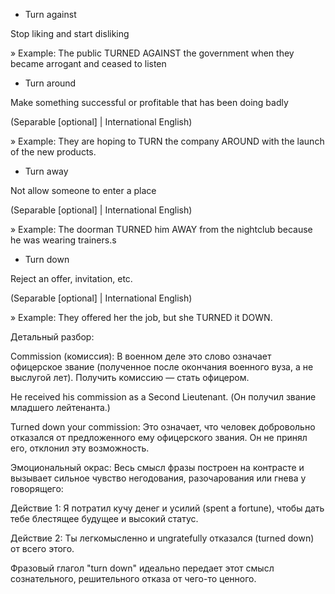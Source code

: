 * Turn against

Stop liking and start disliking

» Example: The public TURNED AGAINST the government when they became arrogant and ceased to listen



* Turn around

Make something successful or profitable that has been doing badly

(Separable \[optional] | International English)

» Example: They are hoping to TURN the company AROUND with the launch of the new products.



* Turn away

Not allow someone to enter a place

(Separable \[optional] | International English)

» Example: The doorman TURNED him AWAY from the nightclub because he was wearing trainers.s



* Turn down

Reject an offer, invitation, etc.

(Separable \[optional] | International English)

» Example: They offered her the job, but she TURNED it DOWN.



Детальный разбор:

Commission (комиссия): В военном деле это слово означает офицерское звание (полученное после окончания военного вуза, а не выслугой лет). Получить комиссию — стать офицером.



He received his commission as a Second Lieutenant. (Он получил звание младшего лейтенанта.)



Turned down your commission: Это означает, что человек добровольно отказался от предложенного ему офицерского звания. Он не принял его, отклонил эту возможность.



Эмоциональный окрас: Весь смысл фразы построен на контрасте и вызывает сильное чувство негодования, разочарования или гнева у говорящего:



Действие 1: Я потратил кучу денег и усилий (spent a fortune), чтобы дать тебе блестящее будущее и высокий статус.



Действие 2: Ты легкомысленно и ungratefully отказался (turned down) от всего этого.



Фразовый глагол "turn down" идеально передает этот смысл сознательного, решительного отказа от чего-то ценного.

